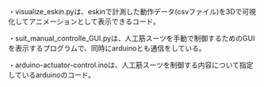 ・visualize_eskin.pyは、eskinで計測した動作データ(csvファイル)を3Dで可視化してアニメーションとして表示できるコード。

・suit_manual_controlle_GUI.pyは、人工筋スーツを手動で制御するためのGUIを表示するプログラムで、同時にarduinoとも通信をしている。

・arduino-actuator-control.inoは、人工筋スーツを制御する内容について指定しているarduinoのコード。


